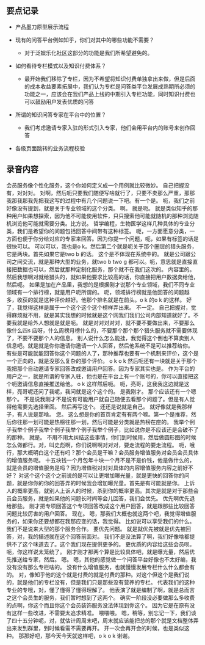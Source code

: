 ## 要点记录

- 产品墨刀原型展示流程

- 现有的问答平台例如知乎，你们对其中的哪些功能不需要？
  - 对于泛娱乐化社区这部分的功能是我们所希望避免的。

- 如何看待专栏模式以及知识付费体系？
  - 最开始我们移除了专栏，因为不希望将知识付费单独拿出来做，但是后面的成本收益要素拓展中，我们认为专栏是问答类平台发展成熟期所必须的功能之一，应该会在我们产品上线的中期引入专栏功能，同时知识付费也可以鼓励用户发表优质的问答

- 所谓的知识问答专家在平台中的位置？
  - 我们考虑邀请专家入驻的形式引入专家，他们会用平台内的账号来创作回答

- 各级页面跳转的业务流程校验

## 录音内容

会员服务像个性化服务，这个你如何定义成一个用例就比较微妙。
自己把握没有，对对对。
对啊，然后呃只要我们随便写啥就行了，只要不卖那么严重，那那我那我那我先把我这写的过程中有几个问题说一下吧。有一个是。
呃，我们之前好像没有提到，就是关于专业领域的这个分类。
啊。
就是呃。
就是类似知乎的那种用户如果想探索，因为他不可能使用软件，只只搜索他可能就随机的那种浏览随机浏览他可能就需要分类。比方说。
哲学编程，生物医学这样几种具体的专业分类，我们是希望你的问题包括回答中间带有这种标签。
呃，一方面愿意分类，一方面也便于你分给对应的专家来回答。因为你提一个问题，呃，如果有标签的话是很快可以。
可以可以，我也是o k。然后第二个就是呃关于那个圈层的猎头服务，它是两块。首先如果它是two b 的话。
这个是不体现在系统中的。
就是公司跟公司之间交流，就是那种大型的业务，就two b two g 都可以。呃，意思就是直接直接把数据也可以，然后就那种定制化服务，那个就不在我们这次的。
内容里的。然后我想啊对就给猎头的，就如果他要求比较高的话，你直接把用户数据卖给他，然后呃。
如果是加在产品里，我想的是根据刚才说那个专业领域，我们不同专业领域有一个排行榜，就是用户呃所谓的。
呃，领域排行榜就是他回答的问题越多，收获的就是这种评价越好。他那个排名就是在前头。o k 的o k 的这样。
好了，我觉得这样是属于一个这个这个这个榜样弄出来。
不一定。
自己把握对，觉得麻烦就不用，就是其实我想的时候就是这个网我们我们公司内部知道就好了。不要我就是给外人想就是就是呃。
就是对对对对对，就不要不要做出来，不要那么像什么四s 店呀，什么周榜月榜什么的，不要那个那个那个猎头服务就不需要体现了，不要不要那个人的信息。
别人说什么怎么能挂，我觉得这个倒也不算卖别人信息吧。就是就是你你邀请你邀请一个人回答，然后他系统不是可以推荐给你。
有些是可能就能回答你这个问题的人了，那种推荐也要有一个机制来评价，这个是一个正向的，就是没那么复杂的那个评价。
o k o k 然后呃还有一块就是关于那个我把那个自动邀请专家回答改成邀请用户回答。因为专家其实也是。
作为平台的用户之一，就是所谓的专家入驻，他也是在平台上有一个账号的，你可以直接把这个呃邀请信息直接推送给他。
o k 这样然后呃。
呃，亮哥，这我我这边就是这样，亮哥呢还问了我呢，我问就是这个这个的。
是我刚才。
那个应该还有一个嗯那个。
不是说我刚才不是说有可能用户就自己随便去看那个问题了。但是有人觉得他需要先选择里面。
然后再写这个。
还还是说就是自己。
就好像就是我那样子，有人说是那啥。
您。
这么想是你的首页肯定有有两个嘛。第一个是推荐，然后你往那一划可能是热榜往那一划，然后可能是分类就是热榜在座的。
我举个例子我举个例子我举个例子我举个例子我举个例子，比如说你是不应该还是会破不了的那种。
就是。
不用不用太纠结这些事情，你们到时候用，然后做圆形图的时候怎么做都行。对，叫史彪啊，你们说啊啊对对对，要走流程的要走流程。
呃，哦行，那大概明白这个还有吗？那个会员是干嘛？会员服务增值服务对会员会员具体的增值服务呃。
十五块钱一个月包年十块一个月不是不是价钱，他是做什么的，就是会员的增值服务是吗？因为增值税对对对具体的内容增值服务内容之前好不好？
对这个这个这个之前说的是可以让更增加曝光量，就是更快的回答你的问题，就是你你的你的回答弄的时候我会增加曝光量。首先是有可能就是你。
上诉人的概率更高，就别人上诉人的时候，杀到你的概率更高。其次是就是对于那些会员会员服务，就是如果他的问题长时间等会儿回答，我们会优先。
优先啊优先退给那些。
刚才把专项回答这个专项回答改成这个用户回答，就是跟那些比较回答问题比较厉害的用户回答。
现在。
嗯，那我们大概也就这两个吧，我觉得增值服务的，如果你还要想都在我那应变的话，我觉得。
比如说可以享受我们的什么。
我们不是说来大型的那个服务合作。
要优先问题。
就是就优先被就是优先被回答，对，我的描述就在这个回答前面对。
我们不是没法算了啊，我们好像啥都提供不了这个味道去了。这个我们现在提供更多的。
更优质的内容给这些会员呗。
呃，你这样说太笼统了。
刚才刚才那两个算是比较具体吧，就是曝光量，然后优先推送给专家，然后。
嗯。
嗯，其他的感觉做一个问答平台好像也不太好编，我没有没有那么专栏啥的。
没有什么增值服务，也就慢慢发展专栏什么什么都会有的。
对，像知乎他的这个就是付费的就是付费的那种。对这个但这个是我们说的，就是他们的专栏没有，但是我们只是那些没有营养的专栏。
代表我们的这种专业的专哦，对，懂了懂得了懂得理解了。
他表演了就是编制了啊，就是总而言之这个会员生的服务，我们暂时想到了这两个。
确实一阶段没必要做那么多收费的点啊，你这个而且你这个会员装饰服务没法体现到你这个。
因为它是在原有没有这样一些改进，不需要太追求精准。
喂喂喂。
嗯，稍等，别忘记一下，我们谈了四十五分钟呃，对，就估计周周末吧，周末就应该能把总的那个就是文档整体弄出来发到群里，到时候看需不需要再开。
开一次会再开会的时候，也是类似这种。
那那好吧，那今天今天就这样吧，o k o k 谢谢。